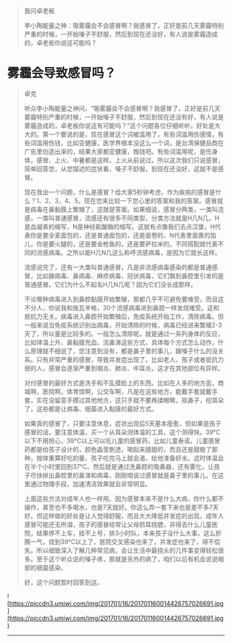 > 我问卓老板
> 
> 李小陶能量之神：吸雾霾会不会感冒啊？我感冒了，正好是前几天雾霾特别严重的时候，一开始嗓子不舒服，然后到现在还没好，有人说是雾霾造成的，卓老板你说这可能吗？

# 雾霾会导致感冒吗？

> 卓克
> 
> 听众李小陶能量之神问，“吸雾霾会不会感冒啊？我感冒了，正好是前几天雾霾特别严重的时候，一开始嗓子不舒服，然后到现在还没有好，有人说是雾霾造成的，卓老板你说这有可能吗？”这个问题各位仔细听听，好处是大大的。第一个要说的是，现在感冒这个词被滥用了，有些词滥用伤感情，有些词滥用伤钱，比如亚健康，医学界根本没这么一个词，是台湾保健品商在广告里创造出来的，结果大家都亚健康，掏钱吧。有些词滥用呢，是伤身体，感冒、上火、中暑都是这样。上火从前说过，所以这次我们只说感冒，简单回答您，从您描述的症状看，嗓子不舒服，到现在还没好，这就不是感冒。
> 
> 现在我出一个问题，什么是感冒？给大家5秒钟考虑，作为疾病的感冒是什么？1、2、3、4、5。现在您来比较一下您心里的答案和我的答案。感冒就是病毒在鼻黏膜上繁殖了，这就是答案。如果细说，感冒分两类，一类叫流感，一类叫普通感冒，流感还有很多不同类型，分类方法就是H几N几，H是血凝素的缩写，N是神经氨酸酶的缩写。这就有点像我们去点汉堡，H代表你是要全麦面包的，还是普通面包的，还是面卷的，N代表里面裹的馅儿，你是要火腿的，还是要金枪鱼的，还是要萨拉米的。不同搭配就代表不同的流感病毒。之所以能H几N几这么称呼流感病毒，是因为它就长这样。
> 
> 流感说完了，还有一大类叫普通感冒，凡是非流感病毒感染的都是普通感冒，比如腺病毒、鼻病毒、麻疹病毒、冠状病毒，它们飘到鼻腔里引发的是普通感冒。它们为什么不起名H几N几呢？因为它们没长成那样。
> 
> 不论哪种病毒进入到鼻腔黏膜开始繁殖，那都几乎不可避免要难受。而且这不分人，你说我和施瓦辛格，30个流感病毒进到鼻腔一样发烧难受。这和抵抗力无关。病毒进入鼻腔开始繁殖后，免疫系统开始工作，清除病毒。但一般来说当免疫系统识别出病毒，开始清除的时候，病毒已经进来繁殖2-3天了，所以量是比较多的。一般怎么清除呢，就是通过一系列身体的反应，比如体温上升、鼻黏膜充血、流鼻涕这些方式，具体每个方式怎么动作，什么原理就不细说了，您注意到没有，都是鼻子里的事儿，跟嗓子什么的没关系。只有非常严重的感冒，导致并发症出现了，比如老人、孩子或者抵抗力弱的人，感冒会逐渐严重到咽炎、肺炎、中耳炎，这才在其他部位有异样。
> 
> 对付感冒的最好方式是洗手和不乱摸脸上的东西。比如在人多的地方逛，商城啊，医院啊，体育馆啊，公交车啊，凡是在这些地方，能戴手套就戴手套，实在没留意手摸过其他地方，这只手就不要再揉眼睛，抠鼻子，挖耳朵了，这些都是让病毒、细菌进入黏膜的最好方式。
> 
> 如果真的感冒了，只要注意休息，症状出现后5天基本痊愈，但如果是孩子感冒的话，要注意体温，买一个从耳朵测体温的工具，这个测得快。39℃以下不用担心，39℃以上可以吃儿童的感冒药，比如儿童泰诺。儿童感冒药都是给孩子设计的，颜色晶莹剔透，喝起来甜甜的，而且还是甜极了那种，按体重算好吃的量，孩子吃完马上就会渴，给他准备好水。这时体温会在半个小时里回到37℃。然后就是通过洗鼻腔的吸鼻器，还有雾化，让孩子尽快排出鼻腔里的鼻涕和病毒，刚刚咱说过感冒就是鼻子里的事儿，在这里通过物理手段，加速清洁效果就会非常明显。
> 
> 上面这些方法对成年人也一样用。因为感冒本来不是什么大病，你什么都不操作，甚至也不多喝水，也是7天就好。你这么弄一套下来也是差不多7天好。但这样做的好处是让人觉得舒服，而且大大降低并发症的出现。成年人感冒可能还无所谓，孩子的感冒经常让父母抓耳挠腮，非得去什么儿童医院，结果停不上车，挂不上号，排3小时队，本来孩子没什么大事，这么折腾一气，烧到39℃以上了，医院交叉感染也来了，并发症也来了，得不偿失。所以细致深入了解几种常见病，会让生活中最挠头的几件事变得轻松很多。至于这个听众说的嗓子疼，那就是另外的病了，咱们以后有机会说说咽部的细菌感染。
> 
> 好，这个问题暂时回答到这。

![https://piccdn3.umiwi.com/img/201701/16/201701160014426757026691.jpg](https://piccdn3.umiwi.com/img/201701/16/201701160014426757026691.jpg)

---
